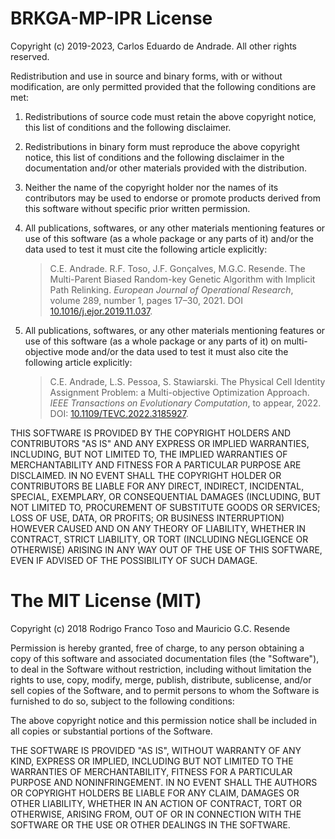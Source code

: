 BRKGA-MP-IPR License
========================

Copyright (c) 2019-2023, Carlos Eduardo de Andrade. All other rights reserved.

Redistribution and use in source and binary forms, with or without
modification, are only permitted provided that the following conditions are
met:

1. Redistributions of source code must retain the above copyright notice, this
   list of conditions and the following disclaimer.

2. Redistributions in binary form must reproduce the above copyright notice,
   this list of conditions and the following disclaimer in the documentation
   and/or other materials provided with the distribution.

3. Neither the name of the copyright holder nor the names of its contributors
   may be used to endorse or promote products derived from this software
   without specific prior written permission.

4. All publications, softwares, or any other materials mentioning features or
   use of this software (as a whole package or any parts of it) and/or the data
   used to test it must cite the following article explicitly:

   > C.E. Andrade. R.F. Toso, J.F. Gonçalves, M.G.C. Resende. The Multi-Parent
   > Biased Random-key Genetic Algorithm with Implicit Path Relinking. _European
   > Journal of Operational Research_, volume 289, number 1, pages 17–30, 2021.
   > DOI [10.1016/j.ejor.2019.11.037](https://doi.org/10.1016/j.ejor.2019.11.037).

5. All publications, softwares, or any other materials mentioning features or
   use of this software (as a whole package or any parts of it) on
   multi-objective mode and/or the data used to test it must also cite the
   following article explicitly:

   > C.E. Andrade, L.S. Pessoa, S. Stawiarski. The Physical Cell Identity
   > Assignment Problem: a Multi-objective Optimization Approach.
   > _IEEE Transactions on Evolutionary Computation_, to appear, 2022.
   > DOI: [10.1109/TEVC.2022.3185927](https://doi.org/10.1109/TEVC.2022.3185927).

THIS SOFTWARE IS PROVIDED BY THE COPYRIGHT HOLDERS AND CONTRIBUTORS "AS IS" AND
ANY EXPRESS OR IMPLIED WARRANTIES, INCLUDING, BUT NOT LIMITED TO, THE IMPLIED
WARRANTIES OF MERCHANTABILITY AND FITNESS FOR A PARTICULAR PURPOSE ARE
DISCLAIMED. IN NO EVENT SHALL THE COPYRIGHT HOLDER OR CONTRIBUTORS BE LIABLE
FOR ANY DIRECT, INDIRECT, INCIDENTAL, SPECIAL, EXEMPLARY, OR CONSEQUENTIAL
DAMAGES (INCLUDING, BUT NOT LIMITED TO, PROCUREMENT OF SUBSTITUTE GOODS OR
SERVICES; LOSS OF USE, DATA, OR PROFITS; OR BUSINESS INTERRUPTION) HOWEVER
CAUSED AND ON ANY THEORY OF LIABILITY, WHETHER IN CONTRACT, STRICT LIABILITY,
OR TORT (INCLUDING NEGLIGENCE OR OTHERWISE) ARISING IN ANY WAY OUT OF THE USE
OF THIS SOFTWARE, EVEN IF ADVISED OF THE POSSIBILITY OF SUCH DAMAGE.

The MIT License (MIT)
========================

Copyright (c) 2018
Rodrigo Franco Toso and Mauricio G.C. Resende

Permission is hereby granted, free of charge, to any person obtaining a copy of
this software and associated documentation files (the "Software"), to deal in
the Software without restriction, including without limitation the rights to
use, copy, modify, merge, publish, distribute, sublicense, and/or sell copies
of the Software, and to permit persons to whom the Software is furnished to do
so, subject to the following conditions:

The above copyright notice and this permission notice shall be included in all
copies or substantial portions of the Software.

THE SOFTWARE IS PROVIDED "AS IS", WITHOUT WARRANTY OF ANY KIND, EXPRESS OR
IMPLIED, INCLUDING BUT NOT LIMITED TO THE WARRANTIES OF MERCHANTABILITY,
FITNESS FOR A PARTICULAR PURPOSE AND NONINFRINGEMENT. IN NO EVENT SHALL THE
AUTHORS OR COPYRIGHT HOLDERS BE LIABLE FOR ANY CLAIM, DAMAGES OR OTHER
LIABILITY, WHETHER IN AN ACTION OF CONTRACT, TORT OR OTHERWISE, ARISING FROM,
OUT OF OR IN CONNECTION WITH THE SOFTWARE OR THE USE OR OTHER DEALINGS IN THE
SOFTWARE.

